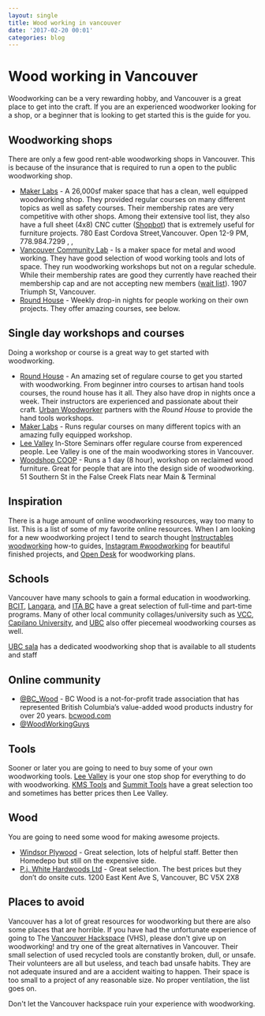 ```yaml
---
layout: single
title: Wood working in vancouver
date: '2017-02-20 00:01'
categories: blog
---
```


# Wood working in Vancouver

Woodworking can be a very rewarding hobby, and Vancouver is a great place to get into the craft. If you are an experienced woodworker looking for a shop, or a beginner that is looking to get started this is the guide for you.

## Woodworking shops

There are only a few good rent-able woodworking shops in Vancouver. This is because of the insurance that is required to run a open to the public woodworking shop.

- [Maker Labs](http://www.makerlabs.com/) - A 26,000sf maker space that has a clean, well equipped woodworking shop. They provided regular courses on many different topics as well as safety courses. Their membership rates are very competitive with other shops. Among their extensive tool list, they also have a full sheet (4x8) CNC cutter ([Shopbot](http://shopbottools.com/)) that is extremely useful for furniture projects. 780 East Cordova Street,Vancouver. Open 12-9 PM, 778.984.7299 [<i class="fa fa-twitter" aria-hidden="true"></i>](https://twitter.com/MakerLabsVan), [<i class="fa fa-instagram" aria-hidden="true"></i>](http://instagram.com/makerlabs), [<i class="fa fa-facebook-official" aria-hidden="true"></i>](http://www.facebook.com/makerlabs)
- [Vancouver Community Lab](http://vancommunitylab.com/workshops/) - Is a maker space for metal and wood working. They have good selection of wood working tools and lots of space. They run woodworking workshops but not on a regular schedule. While their membership rates are good they currently have reached their membership cap and are not accepting new members ([wait list](http://vancommunitylab.com/membership/)). 1907 Triumph St, Vancouver.
- [Round House](http://roundhouse.ca/programs/adult/) - Weekly drop-in nights for people working on their own projects. They offer amazing courses, see below.

## Single day workshops and courses

Doing a workshop or course is a great way to get started with woodworking.

- [Round House](http://roundhouse.ca/programs/adult/) - An amazing set of regulare course to get you started with woodworking. From beginner intro courses to artisan hand tools courses, the round house has it all. They also have drop in nights once a week. Their instructors are experienced and passionate about their craft. [Urban Woodworker](http://www.urbanwoodworker.com/) partners with the *Round House* to provide the hand tools workshops.
- [Maker Labs](http://www.makerlabs.com/) - Runs regular courses on many different topics with an amazing fully equipped workshop.
- [Lee Valley](http://www.leevalley.com/en/home/SeminarList.aspx?rs=20) In-Store Seminars offer regulare course from experenced people. Lee Valley is one of the main woodworking stores in Vancouver. 
- [Woodshop COOP](https://woodshop.coop/workshops/) - Runs a 1 day (8 hour),  workshop on reclaimed wood furniture. Great for people that are into the design side of woodworking. 51 Southern St in the False Creek Flats near Main & Terminal

## Inspiration 

There is a huge amount of online woodworking resources, way too many to list. This is a list of some of my favorite online resources. When I am looking for a new woodworking project I tend to search thought [Instructables woodworking](https://www.instructables.com/howto/woodworking/) how-to guides, [<i class="fa fa-instagram" aria-hidden="true"></i> Instagram #woodworking](https://www.instagram.com/explore/tags/woodworking/) for beautiful finished projects, and [Open Desk](https://www.opendesk.cc/) for woodworking plans. 


## Schools

Vancouver have many schools to gain a formal education in woodworking. [BCIT](http://www.bcit.ca/study/programs/2050ttcert), [Langara](http://langara.ca/continuing-studies/programs-and-courses/programs/vsb-woodworking/index.html), and [ITA BC](http://www.itabc.ca/program/cabinet-maker-joiner) have a great selection of full-time and part-time programs. Many of other local community collages/university such as [VCC](http://www.vcc.ca/), [Capilano University](https://www.capilanou.ca/), and [UBC](http://wood.ubc.ca/) also offer piecemeal woodworking courses as well.

[UBC sala](https://sala.ubc.ca/resources/workshop-fabrication) has a dedicated woodworking shop that is available to all students and staff

## Online community

- [@BC_Wood](https://twitter.com/BC_Wood) - BC Wood is a not-for-profit trade association that has represented British Columbia’s value-added wood products industry for over 20 years. [bcwood.com](http://www.bcwood.com/)
- [@WoodWorkingGuys](https://twitter.com/WoodWorkingGuys)

## Tools

Sooner or later you are going to need to buy some of your own woodworking tools. [Lee Valley](http://www.leevalley.com) is your one stop shop for everything to do with woodworking. [KMS Tools](https://www.kmstools.com/) and [Summit Tools](http://www.summittools.com/) have a great selection too and sometimes has better prices then Lee Valley.

## Wood

You are going to need some wood for making awesome projects.

- [Windsor Plywood](http://www.windsorplywood.com/) - Great selection, lots of helpful staff. Better then Homedepo but still on the expensive side.
- [P.j. White Hardwoods Ltd](http://www.richelieu.com/ca/en/?stateProv=BC) - Great selection. The best prices but they don’t do onsite cuts. 1200 East Kent Ave S, Vancouver, BC V5X 2X8

 
## Places to avoid

Vancouver has a lot of great resources for woodworking but there are also some places that are horrible. If you have had the unfortunate experience of going to The [Vancouver Hackspace](/alternatives-to-the-vancouver-hackspace) (VHS), please don't give up on woodworking! and try one of the great alternatives in Vancouver. Their small selection of used recycled tools are constantly broken, dull, or unsafe. Their volunteers are all but useless, and teach bad unsafe habits. They are not adequate insured and are a accident waiting to happen. Their space is too small to a project of any reasonable size. No proper ventilation, the list goes on.

Don't let the Vancouver hackspace ruin your experience with woodworking.

